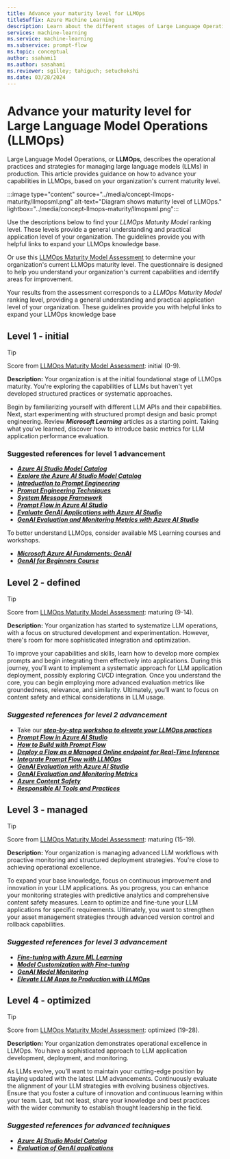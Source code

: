 ```yaml
---
title: Advance your maturity level for LLMOps
titleSuffix: Azure Machine Learning
description: Learn about the different stages of Large Language Operations (LLMOps) and how to advance your organization's capabilities.
services: machine-learning
ms.service: machine-learning
ms.subservice: prompt-flow
ms.topic: conceptual
author: ssahami1
ms.author: sasahami
ms.reviewer: sgilley; tahiguch; setuchokshi
ms.date: 03/28/2024
---
```


# Advance your maturity level for Large Language Model Operations (LLMOps)

Large Language Model Operations, or **LLMOps**, describes the operational practices and strategies for managing large language models (LLMs) in production. This article  provides guidance on how to advance your capabilities in LLMOps, based on your organization's current maturity level.

:::image type="content" source="../media/concept-llmops-maturity/llmopsml.png" alt-text="Diagram shows maturity level of LLMOps." lightbox="../media/concept-llmops-maturity/llmopsml.png":::

Use the descriptions below to find your *LLMOps Maturity Model* ranking level. These levels provide a general understanding and practical application level of your organization. The guidelines provide you with helpful links to expand your LLMOps knowledge base.  

Or use this [LLMOps Maturity Model Assessment](/assessments/e14e1e9f-d339-4d7e-b2bb-24f056cf08b6/) to determine your organization's current LLMOps maturity level. The questionnaire is designed to help you understand your organization's current capabilities and identify areas for improvement.

Your results from the assessment corresponds to a *LLMOps Maturity Model* ranking level, providing a general understanding and practical application level of your organization. These guidelines provide you with helpful links to expand your LLMOps knowledge base

## <a name="level1"></a>Level 1 - initial

> [!TIP]
> Score from [LLMOps Maturity Model Assessment](/assessments/e14e1e9f-d339-4d7e-b2bb-24f056cf08b6/): initial (0-9).

**Description:** Your organization is at the initial foundational stage of LLMOps maturity. You're exploring the capabilities of LLMs but haven't yet developed structured practices or systematic approaches.

Begin by familiarizing yourself with different LLM APIs and their capabilities. Next, start experimenting with structured prompt design and basic prompt engineering. Review ***Microsoft Learning*** articles as a starting point. Taking what you’ve learned, discover how to introduce basic metrics for LLM application performance evaluation.

### Suggested references for level 1 advancement

- [***Azure AI Studio Model Catalog***](/azure/ai-studio/how-to/model-catalog)
- [***Explore the Azure AI Studio Model Catalog***](https://www.youtube.com/watch?v=GS5ZIiNqcEY)
- [***Introduction to Prompt Engineering***](/azure/ai-services/openai/concepts/prompt-engineering)
- [***Prompt Engineering Techniques***](/azure/ai-services/openai/concepts/advanced-prompt-engineering?pivots=programming-language-chat-completions)
- [***System Message Framework***](/azure/ai-services/openai/concepts/system-message)
- [***Prompt Flow in Azure AI Studio***](/azure/ai-studio/how-to/prompt-flow)
- [***Evaluate GenAI Applications with Azure AI Studio***](/azure/ai-studio/concepts/evaluation-approach-gen-ai)
- [***GenAI Evaluation and Monitoring Metrics with Azure AI Studio***](/azure/ai-studio/concepts/evaluation-metrics-built-in)

To better understand LLMOps, consider available MS Learning courses and workshops.
- [***Microsoft Azure AI Fundaments: GenAI***](/training/paths/introduction-generative-ai/)
- [***GenAI for Beginners Course***](https://techcommunity.microsoft.com/t5/educator-developer-blog/generative-ai-for-beginners-a-12-lesson-course/ba-p/3968583)

## <a name="level2"></a> Level 2 - defined

> [!TIP]
> Score from [LLMOps Maturity Model Assessment](/assessments/e14e1e9f-d339-4d7e-b2bb-24f056cf08b6/): maturing (9-14).

**Description:** Your organization has started to systematize LLM operations, with a focus on structured development and experimentation. However, there's room for more sophisticated integration and optimization.

To improve your capabilities and skills, learn how to develop more complex prompts and begin integrating them effectively into applications. During this journey, you’ll want to implement a systematic approach for LLM application deployment, possibly exploring CI/CD integration. Once you understand the core, you can begin employing more advanced evaluation metrics like groundedness, relevance, and similarity. Ultimately, you’ll want to focus on content safety and ethical considerations in LLM usage.

### ***Suggested references for level 2 advancement***

- Take our [***step-by-step workshop to elevate your LLMOps practices***](https://github.com/microsoft/llmops-workshop?tab=readme-ov-file) 
- [***Prompt Flow in Azure AI Studio***](/azure/ai-studio/how-to/prompt-flow)
- [***How to Build with Prompt Flow***](/azure/ai-studio/how-to/flow-develop)
- [***Deploy a Flow as a Managed Online endpoint for Real-Time Inference***](/azure/ai-studio/how-to/flow-deploy?tabs=azure-studio)
- [***Integrate Prompt Flow with LLMOps***](/azure/machine-learning/prompt-flow/how-to-integrate-with-llm-app-devops?tabs=cli)
- [***GenAI Evaluation with Azure AI Studio***]( /azure/ai-studio/concepts/evaluation-approach-gen-ai)
- [***GenAI Evaluation and Monitoring Metrics***](/azure/ai-studio/concepts/evaluation-metrics-built-in)
- [***Azure Content Safety***](/azure/ai-services/content-safety/overview)
- [***Responsible AI Tools and Practices***](https://azure.microsoft.com/blog/infuse-responsible-ai-tools-and-practices-in-your-llmops/#:~:text=Azure%20AI%20offers%20robust%20tools,or%20build%20your%20own%20metrics)

## <a name="level3"></a> Level 3 - managed

> [!TIP]
> Score from [LLMOps Maturity Model Assessment](/assessments/e14e1e9f-d339-4d7e-b2bb-24f056cf08b6/): maturing (15-19).

**Description:** Your organization is managing advanced LLM workflows with proactive monitoring and structured deployment strategies. You're close to achieving operational excellence.

To expand your base knowledge, focus on continuous improvement and innovation in your LLM applications. As you progress, you can enhance your monitoring strategies with predictive analytics and comprehensive content safety measures. Learn to optimize and fine-tune your LLM applications for specific requirements. Ultimately, you want to strengthen your asset management strategies through advanced version control and rollback capabilities.

### ***Suggested references for level 3 advancement***

- [***Fine-tuning with Azure ML Learning***](/training/modules/finetune-foundation-model-with-azure-machine-learning/)
- [***Model Customization with Fine-tuning***](/azure/ai-services/openai/how-to/fine-tuning?tabs=turbo%2Cpython&pivots=programming-language-studio)
- [***GenAI Model Monitoring***](/azure/machine-learning/prompt-flow/how-to-monitor-generative-ai-applications)
- [***Elevate LLM Apps to Production with LLMOps***](https://techcommunity.microsoft.com/t5/ai-machine-learning-blog/elevate-your-llm-applications-to-production-via-llmops/ba-p/3979114)

## <a name="level4"></a> Level 4 - optimized

> [!TIP]
> Score from [LLMOps Maturity Model Assessment](/assessments/e14e1e9f-d339-4d7e-b2bb-24f056cf08b6/): optimized (19-28).

**Description:** Your organization demonstrates operational excellence in LLMOps. You have a sophisticated approach to LLM application development, deployment, and monitoring.

As LLMs evolve, you’ll want to maintain your cutting-edge position by staying updated with the latest LLM advancements. Continuously evaluate the alignment of your LLM strategies with evolving business objectives. Ensure that you foster a culture of innovation and continuous learning within your team. Last, but not least, share your knowledge and best practices with the wider community to establish thought leadership in the field.

### ***Suggested references for advanced techniques***

- [***Azure AI Studio Model Catalog***](https://ai.azure.com/explore/models)
- [***Evaluation of GenAI applications***](/azure/ai-studio/concepts/evaluation-approach-gen-ai)
